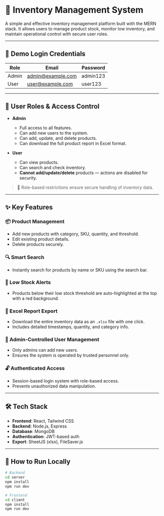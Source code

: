 # 🧾 Inventory Management System

A simple and effective inventory management platform built with the MERN stack. It allows users to manage product stock, monitor low inventory, and maintain operational control with secure user roles.

---

## 🔐 Demo Login Credentials

| Role   | Email               | Password   |
|--------|---------------------|------------|
| Admin  | admin@example.com   | admin123   |
| User   | user@example.com    | user123    |

---

## 👥 User Roles & Access Control

- **Admin**
  - Full access to all features.
  - Can add new users to the system.
  - Can add, update, and delete products.
  - Can download the full product report in Excel format.

- **User**
  - Can view products.
  - Can search and check inventory.
  - **Cannot add/update/delete** products — actions are disabled for security.

> 🔐 Role-based restrictions ensure secure handling of inventory data.

---

## ✨ Key Features

### 📦 Product Management
- Add new products with category, SKU, quantity, and threshold.
- Edit existing product details.
- Delete products securely.

### 🔍 Smart Search
- Instantly search for products by name or SKU using the search bar.

### 🚨 Low Stock Alerts
- Products below their low stock threshold are auto-highlighted at the top with a red background.

### 📁 Excel Report Export
- Download the entire inventory data as an `.xlsx` file with one click.
- Includes detailed timestamps, quantity, and category info.

### 👥 Admin-Controlled User Management
- Only admins can add new users.
- Ensures the system is operated by trusted personnel only.

### 🔓 Authenticated Access
- Session-based login system with role-based access.
- Prevents unauthorized data manipulation.

---

## 🛠️ Tech Stack

- **Frontend**: React, Tailwind CSS
- **Backend**: Node.js, Express
- **Database**: MongoDB
- **Authentication**: JWT-based auth
- **Export**: SheetJS (xlsx), FileSaver.js

---

## 📌 How to Run Locally

```bash
# Backend
cd server
npm install
npm run dev

# Frontend
cd client
npm install
npm run dev
